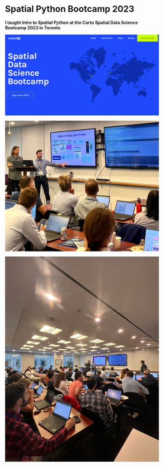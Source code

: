 # Spatial Python Bootcamp 2023

**I taught *Intro to Spatial Python* at the Carto Spatial Data Science Bootcamp 2023 in Toronto**

![ConnectingFiles](bootcamppage.png)

![ConnectingFiles](FullSizeRender.jpeg)

![ConnectingFiles](IMG_1176.jpeg)
